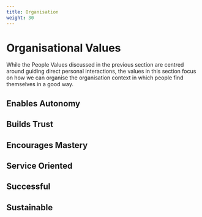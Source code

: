 ```yaml
---
title: Organisation
weight: 30
---
```


# Organisational Values

While the People Values discussed in the previous section are centred around guiding direct personal interactions, the values in this section focus on how we can organise the organisation context in which people find themselves in a good way.

## Enables Autonomy

## Builds Trust

## Encourages Mastery

## Service Oriented

## Successful

## Sustainable


